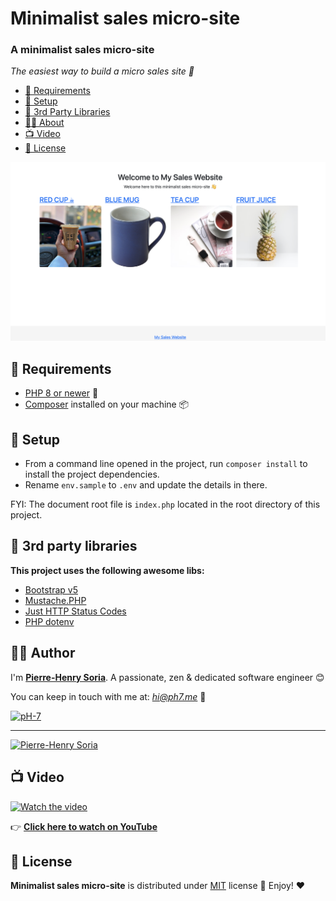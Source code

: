 # Minimalist sales micro-site

### A minimalist sales micro-site

*The easiest way to build a micro sales site 🚀*

- [🔨 Requirements](#hammer-requirements)
- [💭 Setup](#thought_balloon-setup)
- [🎉 3rd Party Libraries](#tada-3rd-party-libraries)
- [🧑‍🍳 About](#cook-author)
- [📺 Video](#tv-video)
- [📄 License](#page_with_curl-license)

![PHP Minimalist Sales Micro Ecommerce Site](php-minimalist-sales-micro-site.png)


## :hammer: Requirements

* [PHP 8 or newer](https://www.php.net/releases/8.0/en.php) 🎉
* [Composer](https://getcomposer.org/doc/00-intro.md#introduction) installed on your machine 📦


## :thought_balloon: Setup

* From a command line opened in the project, run `composer install` to install the project dependencies.
* Rename `env.sample` to `.env` and update the details in there.

FYI: The document root file is `index.php` located in the root directory of this project.


## :tada: 3rd party libraries

**This project uses the following awesome libs:**
* [Bootstrap v5](https://github.com/twbs/bootstrap/releases/tag/v5.0.0)
* [Mustache.PHP](https://github.com/bobthecow/mustache.php)
* [Just HTTP Status Codes](https://packagist.org/packages/ph-7/just-http-status-codes)
* [PHP dotenv](https://github.com/vlucas/phpdotenv)


## :cook: Author

I'm **[Pierre-Henry Soria](https://ph7.me)**. A passionate, zen &amp; dedicated software engineer 😊

You can keep in touch with me at: *hi@ph7.me* 📮

[![pH-7][github-image]](https://github.com/pH-7)

---

[![Pierre-Henry Soria](https://www.gravatar.com/avatar/a210fe61253c43c869d71eaed0e90149?s=200&r=g&d=mp)](https://ph7.me "Pierre-Henry Soria")


## :tv: Video

[![Watch the video](https://i1.ytimg.com/vi/4OzD_agPFLA/sddefault.jpg)](https://www.youtube.com/watch?v=4OzD_agPFLA)

👉 **[Click here to watch on YouTube](https://www.youtube.com/watch?v=4OzD_agPFLA)**


## :page_with_curl: License

**Minimalist sales micro-site** is distributed under [MIT](https://opensource.org/licenses/MIT) license 🚀 Enjoy! ❤️


<!-- GitHub's Markdown reference links -->
[github-image]: https://img.shields.io/badge/GitHub-100000?style=for-the-badge&logo=github&logoColor=white

<!-- Was generated by README Generator CLI on 2021-12-25 https://github.com/pH-7/github-readme-generator-cli -->
